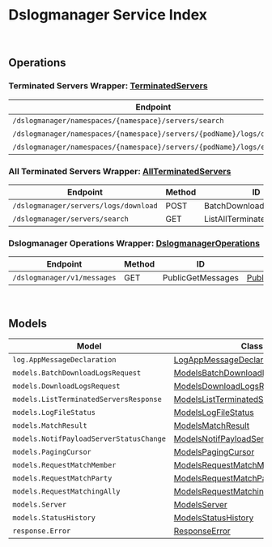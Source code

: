 # Dslogmanager Service Index

&nbsp;  

## Operations

### Terminated Servers Wrapper:  [TerminatedServers](../src/main/java/net/accelbyte/sdk/api/dslogmanager/wrappers/TerminatedServers.java)
| Endpoint | Method | ID | Class |
|---|---|---|---|
| `/dslogmanager/namespaces/{namespace}/servers/search` | GET | ListTerminatedServers | [ListTerminatedServers](../src/main/java/net/accelbyte/sdk/api/dslogmanager/operations/terminated_servers/ListTerminatedServers.java) |
| `/dslogmanager/namespaces/{namespace}/servers/{podName}/logs/download` | GET | DownloadServerLogs | [DownloadServerLogs](../src/main/java/net/accelbyte/sdk/api/dslogmanager/operations/terminated_servers/DownloadServerLogs.java) |
| `/dslogmanager/namespaces/{namespace}/servers/{podName}/logs/exists` | GET | CheckServerLogs | [CheckServerLogs](../src/main/java/net/accelbyte/sdk/api/dslogmanager/operations/terminated_servers/CheckServerLogs.java) |

### All Terminated Servers Wrapper:  [AllTerminatedServers](../src/main/java/net/accelbyte/sdk/api/dslogmanager/wrappers/AllTerminatedServers.java)
| Endpoint | Method | ID | Class |
|---|---|---|---|
| `/dslogmanager/servers/logs/download` | POST | BatchDownloadServerLogs | [BatchDownloadServerLogs](../src/main/java/net/accelbyte/sdk/api/dslogmanager/operations/all_terminated_servers/BatchDownloadServerLogs.java) |
| `/dslogmanager/servers/search` | GET | ListAllTerminatedServers | [ListAllTerminatedServers](../src/main/java/net/accelbyte/sdk/api/dslogmanager/operations/all_terminated_servers/ListAllTerminatedServers.java) |

### Dslogmanager Operations Wrapper:  [DslogmanagerOperations](../src/main/java/net/accelbyte/sdk/api/dslogmanager/wrappers/DslogmanagerOperations.java)
| Endpoint | Method | ID | Class |
|---|---|---|---|
| `/dslogmanager/v1/messages` | GET | PublicGetMessages | [PublicGetMessages](../src/main/java/net/accelbyte/sdk/api/dslogmanager/operations/dslogmanager_operations/PublicGetMessages.java) |


&nbsp;  

## Models

| Model | Class |
|---|---|
| `log.AppMessageDeclaration` | [LogAppMessageDeclaration](../src/main/java/net/accelbyte/sdk/api/dslogmanager/models/LogAppMessageDeclaration.java) |
| `models.BatchDownloadLogsRequest` | [ModelsBatchDownloadLogsRequest](../src/main/java/net/accelbyte/sdk/api/dslogmanager/models/ModelsBatchDownloadLogsRequest.java) |
| `models.DownloadLogsRequest` | [ModelsDownloadLogsRequest](../src/main/java/net/accelbyte/sdk/api/dslogmanager/models/ModelsDownloadLogsRequest.java) |
| `models.ListTerminatedServersResponse` | [ModelsListTerminatedServersResponse](../src/main/java/net/accelbyte/sdk/api/dslogmanager/models/ModelsListTerminatedServersResponse.java) |
| `models.LogFileStatus` | [ModelsLogFileStatus](../src/main/java/net/accelbyte/sdk/api/dslogmanager/models/ModelsLogFileStatus.java) |
| `models.MatchResult` | [ModelsMatchResult](../src/main/java/net/accelbyte/sdk/api/dslogmanager/models/ModelsMatchResult.java) |
| `models.NotifPayloadServerStatusChange` | [ModelsNotifPayloadServerStatusChange](../src/main/java/net/accelbyte/sdk/api/dslogmanager/models/ModelsNotifPayloadServerStatusChange.java) |
| `models.PagingCursor` | [ModelsPagingCursor](../src/main/java/net/accelbyte/sdk/api/dslogmanager/models/ModelsPagingCursor.java) |
| `models.RequestMatchMember` | [ModelsRequestMatchMember](../src/main/java/net/accelbyte/sdk/api/dslogmanager/models/ModelsRequestMatchMember.java) |
| `models.RequestMatchParty` | [ModelsRequestMatchParty](../src/main/java/net/accelbyte/sdk/api/dslogmanager/models/ModelsRequestMatchParty.java) |
| `models.RequestMatchingAlly` | [ModelsRequestMatchingAlly](../src/main/java/net/accelbyte/sdk/api/dslogmanager/models/ModelsRequestMatchingAlly.java) |
| `models.Server` | [ModelsServer](../src/main/java/net/accelbyte/sdk/api/dslogmanager/models/ModelsServer.java) |
| `models.StatusHistory` | [ModelsStatusHistory](../src/main/java/net/accelbyte/sdk/api/dslogmanager/models/ModelsStatusHistory.java) |
| `response.Error` | [ResponseError](../src/main/java/net/accelbyte/sdk/api/dslogmanager/models/ResponseError.java) |
